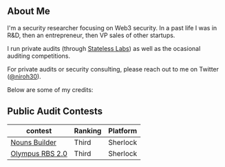 ## About Me
I'm a security researcher focusing on Web3 security. In a past life I was in R&D, then an entrepreneur, then VP sales of other startups. 

I run private audits (through [Stateless Labs](https://statelesslabs.xyz/)) as well as the ocasional auditing competitions. 

For private audits or security consulting, please reach out to me on Twitter ([@niroh30](https://x.com/niroh30)).

Below are some of my credits:

## Public Audit Contests


|contest|Ranking|Platform|
|----|----|----|
|[Nouns Builder](https://audits.sherlock.xyz/contests/111/leaderboard)|Third|Sherlock|
|[Olympus RBS 2.0](https://audits.sherlock.xyz/contests/128/leaderboard)|Third|Sherlock|

